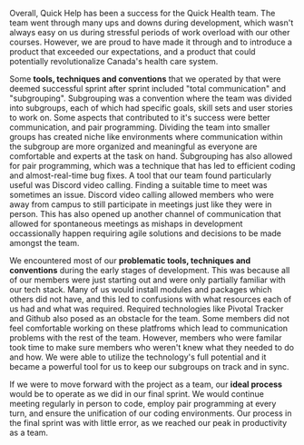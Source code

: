 
Overall, Quick Help has been a success for the Quick Health team. The team went through many ups and downs during development, which wasn't always easy on us during stressful periods of work overload with our other courses. However, we are proud to have made it through and to introduce a product that exceeded our expectations, and a product that could potentially revolutionalize Canada's health care system.  

Some __tools, techniques and conventions__ that we operated by that were deemed successful sprint after sprint included "total communication" and "subgrouping". Subgrouping was a convention where the team was divided into subgroups, each of which had specific goals, skill sets and user stories to work on. Some aspects that contributed to it's success were better communication, and pair programming. Dividing the team into smaller groups has created niche like environments where communication within the subgroup are more organized and meaningful as everyone are comfortable and experts at the task on hand. Subgrouping has also allowed for pair programming, which was a technique that has led to efficient coding and almost-real-time bug fixes. A tool that our team found particularly useful was Discord video calling. Finding a suitable time to meet was sometimes an issue. Discord video calling allowed members who were away from campus to still participate in meetings just like they were in person. This has also opened up another channel of communication that allowed for spontaneous meetings as mishaps in development occassionally happen requiring agile solutions and decisions to be made amongst the team. 

We encountered most of our __problematic tools, techniques and conventions__ during the early stages of development. This was because all of our members were just starting out and were only partially familiar with our tech stack. Many of us would install modules and packages which others did not have, and this led to confusions with what resources each of us had and what was required. Required technologies like Pivotal Tracker and Github also posed as an obstacle for the team. Some members did not feel comfortable working on these platfroms which lead to communication problems with the rest of the team. However, members who were familar took time to make sure members who weren't knew what they needed to do and how. We were able to utilize the technology's full potential and it became a powerful tool for us to keep our subgroups on track and in sync.

If we were to move forward with the project as a team, our __ideal process__ would be to operate as we did in our final sprint. We would continue meeting regularly in person to code, employ pair programming at every turn, and ensure the unification of our coding environments. Our process in the final sprint was with little error, as we reached our peak in productivity as a team.

